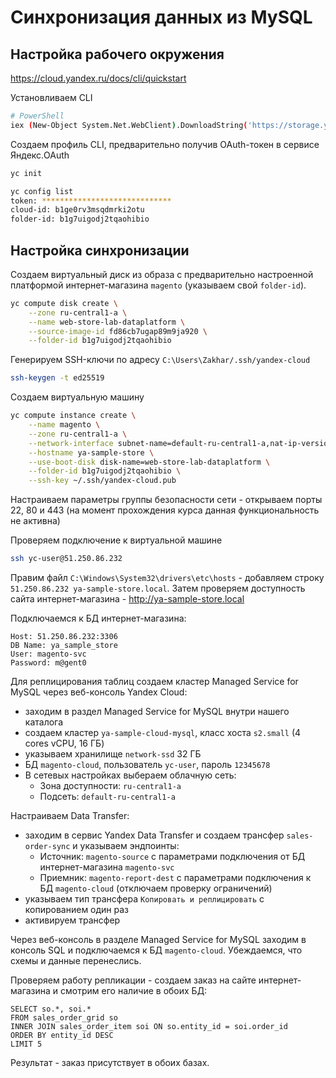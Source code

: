 # Синхронизация данных из MySQL

## Настройка рабочего окружения
https://cloud.yandex.ru/docs/cli/quickstart

Установливаем CLI
```bash
# PowerShell
iex (New-Object System.Net.WebClient).DownloadString('https://storage.yandexcloud.net/yandexcloud-yc/install.ps1')
```

Создаем профиль CLI, предварительно получив OAuth-токен в сервисе Яндекс.OAuth
```bash
yc init

yc config list
token: *****************************
cloud-id: b1ge0rv3msqdmrki2otu
folder-id: b1g7uigodj2tqaohibio

```

## Настройка синхронизации

Создаем виртуальный диск из образа с предварительно настроенной платформой интернет-магазина `magento`
(указываем свой `folder-id`).
```bash
yc compute disk create \
    --zone ru-central1-a \
    --name web-store-lab-dataplatform \
    --source-image-id fd86cb7ugap89m9ja920 \
    --folder-id b1g7uigodj2tqaohibio
```

Генерируем SSH-ключи по адресу `C:\Users\Zakhar/.ssh/yandex-cloud`
```bash
ssh-keygen -t ed25519
```

Создаем виртуальную машину
```bash
yc compute instance create \
    --name magento \
    --zone ru-central1-a \
    --network-interface subnet-name=default-ru-central1-a,nat-ip-version=ipv4 \
    --hostname ya-sample-store \
    --use-boot-disk disk-name=web-store-lab-dataplatform \
    --folder-id b1g7uigodj2tqaohibio \
    --ssh-key ~/.ssh/yandex-cloud.pub 
```

Настраиваем параметры группы безопасности сети - открываем порты 22, 80 и 443 
(на момент прохождения курса данная функциональность не активна)

Проверяем подключение к виртуальной машине
```bash
ssh yc-user@51.250.86.232
```

Правим файл `C:\Windows\System32\drivers\etc\hosts` - добавляем строку 
`51.250.86.232 ya-sample-store.local`. 
Затем проверяем доступность сайта интернет-магазина - http://ya-sample-store.local

Подключаемся к БД интернет-магазина:
```
Host: 51.250.86.232:3306
DB Name: ya_sample_store
User: magento-svc
Password: m@gent0
```

Для реплицирования таблиц создаем кластер Managed Service for MySQL через веб-консоль Yandex Cloud:
- заходим в раздел Managed Service for MySQL внутри нашего каталога
- создаем кластер `ya-sample-cloud-mysql`, класс хоста `s2.small` (4 cores vCPU, 16 ГБ)
- указываем хранилище `network-ssd` 32 ГБ
- БД `magento-cloud`, пользователь `yc-user`, пароль `12345678`
- В сетевых настройках выбераем облачную сеть:
    - Зона доступности: `ru-central1-a`
    - Подсеть: `default-ru-central1-a`

Настраиваем Data Transfer:
- заходим в сервис  Yandex Data Transfer и создаем трансфер `sales-order-sync` и указываем эндпоинты:
    - Источник: `magento-source` с параметрами подключения от БД интернет-магазина `magento-svc`
    - Приемник: `magento-report-dest` с параметрами подключения к БД `magento-cloud` (отключаем проверку ограничений)
- указываем тип трансфера `Копировать и реплицировать` с копированием один раз
- активируем трансфер

Через веб-консоль в разделе Managed Service for MySQL заходим в консоль SQL и подключаемся к БД `magento-cloud`.
Убеждаемся, что схемы и данные перенеслись.

Проверяем работу репликации - создаем заказ на сайте интернет-магазина и смотрим его наличие в обоих БД:
```mysql-sql
SELECT so.*, soi.* 
FROM sales_order_grid so
INNER JOIN sales_order_item soi ON so.entity_id = soi.order_id
ORDER BY entity_id DESC
LIMIT 5 
```

Результат - заказ присутствует в обоих базах.
